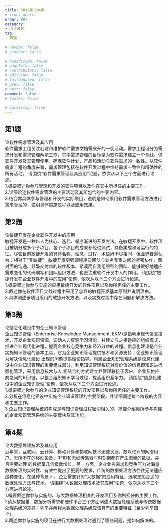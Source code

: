 ```yaml
---  
title: 2012年上半年  
# icon: gears  
order: 997  
category:  
- 历年真题  
tag:  
- 真题  
  
# navbar: false  
# sidebar: false  
  
# breadcrumb: false  
# pageInfo: false  
# contributors: false  
# editLink: false  
# lastUpdated: false  
# prev: false  
# next: false  
comment: false  
# footer: false  
  
# backtotop: false  
---  
```

## 第1题 ##

论软件需求管理及其应用  
软件需求工程关注创建和维护软件需求文档需展开的一切活动。需求工程可分为需求开发和需求管理两项工作，其中需求管理的目标是为软件需求建立一个基线，供软件开发及其管理使用，确保软件计划、产品和活动与软件需求的一致性。从软件需求工程的角度来看，需求管理包括在软件开发过程中维持需求一致性和精确性的所有活动。 请围绕“软件需求管理及其应用”论题，依次从以下三个方面进行论述。  
1.概要叙述你参与管理和开发的软件项目以及你在其中所担任的主要工作。  
2.详细论述软件需求管理的主要活动及其所包含的主要内容。  
3.结合你具体参与管理和开发的实际项目，说明是如何采用软件需求管理方法进行需求管理的，说明具体实施过程以及应用效果。  


## 第2题 ##

论敏捷开发在企业软件开发中的应用  
敏捷开发是一种以人为核心、迭代、循序渐进的开发方法。在敏捷开发中，软件项目被切分成多个子项目，各个子项目的成果都经过测试，具备集成和可运行的特征。尽管目前敏捷开发的具体名称、理念、过程、术语尚不尽相同，但业界普遍认为：相对于“非敏捷”，敏捷开发更强调程序员团队与业务专家之间的紧密协作、面对面的沟通、频繁交付新的软件版本、紧凑而自我组织型的团队、能够很好地适应需求变化的代码编写和团队组织方法，也更注重软件开发中人的作用。 请围绕“敏捷开发在企业软件开发中的应用”论题，依次从以下三个方面进行论述。  
1.概要叙述你参与实施的应用敏捷开发的软件项目以及你所担任的主要工作。  
2.叙述你在软件项目实践过程中采用了怎样的敏捷开发基本原则并说明理由。  
3.具体阐述该项目采用的敏捷开发方法，以及实施过程中存在问题和解决方法。  


## 第3题 ##

论信息化建设中的企业知识管理  
企业知识管理（Enterprise Knowledge Management, EKM)是指利用现代信息技术，开发企业知识资源，调动人力资源学习潜能，并建立与之相适应的组织模式，推进企业现代化进程，提高企业核心竞争力和经济效益的过程。信息化建设是企业实施知识管理的基本工具，它为企业知识管理提供技术和资源支持；企业知识管理为解决信息化建设 出现的问题提供理论指导。构建企业知识管理系统是信息化建设中企业知识管理的重要组成部分，利用知识管理系统对有价值的信息即知识进行强化管理，采用信息技术与人 相结合的方式建立并管理联接于客户、企业及供应商之间的知识链，以整合组织知识学习过程，提高组织竞争力。 请围绕“信息化建设中的企业知识管理”论题，依次从以下三个方面进行论述。  
1.概要叙述你参与的企业知识管理系统的开发项目以及你所担任的主要工作。  
2.分析在信息化建设中实施企业知识管理的主要阶段，并详细阐述每个阶段的内容和主要工作。  
3.企业知识管理系统的构成是与知识管理过程密切相关的，简要介绍你所参与构建的企业知识管理系统的主要模块及其功能。  


## 第4题 ##

论大数据处理技术及其应用  
近年来，互联网、云计算、移动计算和物联网技术迅速发展，数以亿计的网络用户、无所不在的移动设备、RFID和无线传感器时时刻刻都在产生海量的数据，并且需要处理 的数据呈几何级数增长。另一方面，企业业务需求和竞争压力对海量数据处理的实时性、有效性提出了更高的要求，传统的数据处理方法往往无法适应这种变化。在这种背景下， 企业需要针对“大数据”的应用特征，选取更加合适的数据处理方法与技术。 请围绕“大数据处理技术及其应用”论题，依次从以下三个方面进行论述。  
1.概要叙述你参与实施的、与大数据处理相关的开发项目及你所担任的主要工作。  
2请从数据量、数据分析需求和硬件平台三个方面阐述大数据处理系统与传统数据处理系统的差异；列举并解释大数据处理系统应该具有的重要特征（至少列举四个）。  
3.阐述你参与实施的项目在进行大数据处理时遇到了哪些问题，是如何解决的。  

